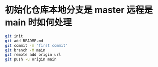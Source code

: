 
# 初始化仓库本地分支是 master 远程是 main 时如何处理

```sh
git init
git add README.md
git commit -m "first commit"
git branch -M main
git remote add origin url
git push -u origin main
```